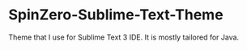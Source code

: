 # SpinZero-Sublime-Text-Theme
Theme that I use for Sublime Text 3 IDE. It is mostly tailored for Java.

